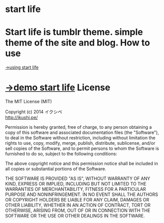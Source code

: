start life
=========
Start life is tumblr theme. simple theme of the site and blog.
How to use
=========
<a href="http://demo-startlife.tumblr.com/tagged/blog/" target="_blank">→using start life</a>

<a href="http://demo-startlife.tumblr.com" target="_blank">→demo start life</a>
License
=========
The MIT License (MIT)

Copyright (c) 2014 イクシペ  
http://ikushi.pe/

Permission is hereby granted, free of charge, to any person obtaining a copy
of this software and associated documentation files (the "Software"), to deal
in the Software without restriction, including without limitation the rights
to use, copy, modify, merge, publish, distribute, sublicense, and/or sell
copies of the Software, and to permit persons to whom the Software is
furnished to do so, subject to the following conditions:

The above copyright notice and this permission notice shall be included in
all copies or substantial portions of the Software.

THE SOFTWARE IS PROVIDED "AS IS", WITHOUT WARRANTY OF ANY KIND, EXPRESS OR
IMPLIED, INCLUDING BUT NOT LIMITED TO THE WARRANTIES OF MERCHANTABILITY,
FITNESS FOR A PARTICULAR PURPOSE AND NONINFRINGEMENT. IN NO EVENT SHALL THE
AUTHORS OR COPYRIGHT HOLDERS BE LIABLE FOR ANY CLAIM, DAMAGES OR OTHER
LIABILITY, WHETHER IN AN ACTION OF CONTRACT, TORT OR OTHERWISE, ARISING FROM,
OUT OF OR IN CONNECTION WITH THE SOFTWARE OR THE USE OR OTHER DEALINGS IN
THE SOFTWARE.
